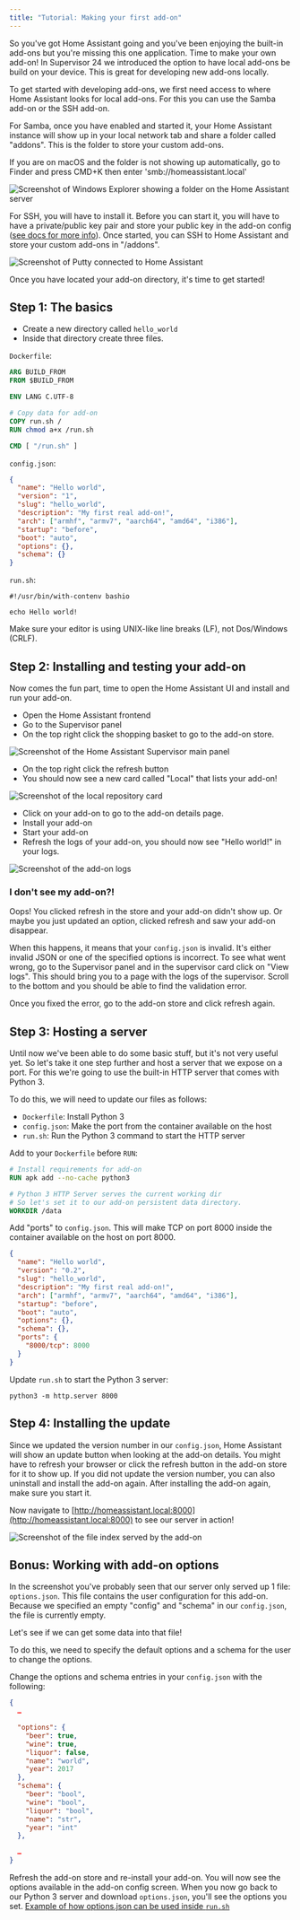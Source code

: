 ```yaml
---
title: "Tutorial: Making your first add-on"
---
```


So you've got Home Assistant going and you've been enjoying the built-in add-ons but you're missing this one application. Time to make your own add-on! In Supervisor 24 we introduced the option to have local add-ons be build on your device. This is great for developing new add-ons locally.

To get started with developing add-ons, we first need access to where Home Assistant looks for local add-ons. For this you can use the Samba add-on or the SSH add-on.

For Samba, once you have enabled and started it, your Home Assistant instance will show up in your local network tab and share a folder called "addons". This is the folder to store your custom add-ons.

If you are on macOS and the folder is not showing up automatically, go to Finder and press CMD+K then enter 'smb://homeassistant.local'

![Screenshot of Windows Explorer showing a folder on the Home Assistant server](/img/en/hass.io/tutorial/samba.png)

For SSH, you will have to install it. Before you can start it, you will have to have a private/public key pair and store your public key in the add-on config ([see docs for more info][ssh]). Once started, you can SSH to Home Assistant and store your custom add-ons in "/addons".

![Screenshot of Putty connected to Home Assistant](/img/en/hass.io/tutorial/ssh.png)

Once you have located your add-on directory, it's time to get started!

[ssh]: https://www.home-assistant.io/addons/ssh/

## Step 1: The basics

- Create a new directory called `hello_world`
- Inside that directory create three files.

`Dockerfile`:

```dockerfile
ARG BUILD_FROM
FROM $BUILD_FROM

ENV LANG C.UTF-8

# Copy data for add-on
COPY run.sh /
RUN chmod a+x /run.sh

CMD [ "/run.sh" ]
```

`config.json`:

```json
{
  "name": "Hello world",
  "version": "1",
  "slug": "hello_world",
  "description": "My first real add-on!",
  "arch": ["armhf", "armv7", "aarch64", "amd64", "i386"],
  "startup": "before",
  "boot": "auto",
  "options": {},
  "schema": {}
}
```

`run.sh`:

```shell
#!/usr/bin/with-contenv bashio

echo Hello world!
```

Make sure your editor is using UNIX-like line breaks (LF), not Dos/Windows (CRLF).

## Step 2: Installing and testing your add-on

Now comes the fun part, time to open the Home Assistant UI and install and run your add-on.

- Open the Home Assistant frontend
- Go to the Supervisor panel
- On the top right click the shopping basket to go to the add-on store.

![Screenshot of the Home Assistant Supervisor main panel](/img/en/hass.io/screenshots/main_panel_addon_store.png)

- On the top right click the refresh button
- You should now see a new card called "Local" that lists your add-on!

![Screenshot of the local repository card](/img/en/hass.io/screenshots/local_repository.png)

- Click on your add-on to go to the add-on details page.
- Install your add-on
- Start your add-on
- Refresh the logs of your add-on, you should now see "Hello world!" in your logs.

![Screenshot of the add-on logs](/img/en/hass.io/tutorial/addon_hello_world_logs.png)

### I don't see my add-on?!

Oops! You clicked refresh in the store and your add-on didn't show up. Or maybe you just updated an option, clicked refresh and saw your add-on disappear.

When this happens, it means that your `config.json` is invalid. It's either invalid JSON or one of the specified options is incorrect. To see what went wrong, go to the Supervisor panel and in the supervisor card click on "View logs". This should bring you to a page with the logs of the supervisor. Scroll to the bottom and you should be able to find the validation error.

Once you fixed the error, go to the add-on store and click refresh again.

## Step 3: Hosting a server

Until now we've been able to do some basic stuff, but it's not very useful yet. So let's take it one step further and host a server that we expose on a port. For this we're going to use the built-in HTTP server that comes with Python 3.

To do this, we will need to update our files as follows:

- `Dockerfile`: Install Python 3
- `config.json`: Make the port from the container available on the host
- `run.sh`: Run the Python 3 command to start the HTTP server

Add to your `Dockerfile` before `RUN`:

```dockerfile
# Install requirements for add-on
RUN apk add --no-cache python3

# Python 3 HTTP Server serves the current working dir
# So let's set it to our add-on persistent data directory.
WORKDIR /data
```

Add "ports" to `config.json`. This will make TCP on port 8000 inside the container available on the host on port 8000.

```json
{
  "name": "Hello world",
  "version": "0.2",
  "slug": "hello_world",
  "description": "My first real add-on!",
  "arch": ["armhf", "armv7", "aarch64", "amd64", "i386"],
  "startup": "before",
  "boot": "auto",
  "options": {},
  "schema": {},
  "ports": {
    "8000/tcp": 8000
  }
}
```

Update `run.sh` to start the Python 3 server:

```shell
python3 -m http.server 8000
```

## Step 4: Installing the update

Since we updated the version number in our `config.json`, Home Assistant will show an update button when looking at the add-on details. You might have to refresh your browser or click the refresh button in the add-on store for it to show up. If you did not update the version number, you can also uninstall and install the add-on again. After installing the add-on again, make sure you start it.

Now navigate to [http://homeassistant.local:8000](http://homeassistant.local:8000) to see our server in action!

![Screenshot of the file index served by the add-on](/img/en/hass.io/tutorial/python3-http-server.png)

## Bonus: Working with add-on options

In the screenshot you've probably seen that our server only served up 1 file: `options.json`. This file contains the user configuration for this add-on. Because we specified an empty "config" and "schema" in our `config.json`, the file is currently empty.

Let's see if we can get some data into that file!

To do this, we need to specify the default options and a schema for the user to change the options.

Change the options and schema entries in your `config.json` with the following:

```json
{
  …

  "options": {
    "beer": true,
    "wine": true,
    "liquor": false,
    "name": "world",
    "year": 2017
  },
  "schema": {
    "beer": "bool",
    "wine": "bool",
    "liquor": "bool",
    "name": "str",
    "year": "int"
  },

  …
}
```

Refresh the add-on store and re-install your add-on. You will now see the options available in the add-on config screen. When you now go back to our Python 3 server and download `options.json`, you'll see the options you set. [Example of how options.json can be used inside `run.sh`](https://github.com/home-assistant/hassio-addons/blob/master/mosquitto/data/run.sh#L4-L5)
